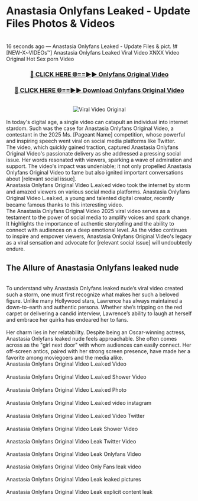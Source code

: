 # Anastasia Onlyfans Leaked - Update Files Photos & Videos 
<br>
16 seconds ago — Anastasia Onlyfans Leaked - Update Files & pict. !#[NEW-X~VIDEOs™] Anastasia Onlyfans Leaked Viral Video XNXX Video Original Hot Sex porn Video
<br>
<div align="center">
<h3><a href="http://freeplayer.one?title=Anastasia&ref=25OR" rel="nofollow">🔴 CLICK HERE 🌐==►► Onlyfans Original Video</a></h3>
<h3><a href="http://freeplayer.one?title=Anastasia&ref=25OR" rel="nofollow">🔴 CLICK HERE 🌐==►► Download Onlyfans Original Video</a></h3>
<br>
<a href="http://freeplayer.one?title=Anastasia&ref=25OR" rel="nofollow" data-target="animated-image.originalLink"><img src="https://i.ibb.co.com/xMMVF88/686577567.gif" alt="Viral Video Original" style="max-width: 100%; display: inline-block;" data-target="animated-image.originalImage"></a>
</div>
<br>
In today's digital age, a single video can catapult an individual into internet stardom. Such was the case for Anastasia Onlyfans Original Video, a contestant in the 2025 Ms. [Pageant Name] competition, whose powerful and inspiring speech went viral on social media platforms like Twitter.
<br>
The video, which quickly gained traction, captured Anastasia Onlyfans Original Video's passionate delivery as she addressed a pressing social issue. Her words resonated with viewers, sparking a wave of admiration and support. The video's impact was undeniable; it not only propelled Anastasia Onlyfans Original Video to fame but also ignited important conversations about [relevant social issue].
<br>
Anastasia Onlyfans Original Video L.ea𝚔ed video took the internet by storm and amazed viewers on various social media platforms. Anastasia Onlyfans Original Video L.ea𝚔ed, a young and talented digital creator, recently became famous thanks to this interesting video.
<br>
The Anastasia Onlyfans Original Video 2025 viral video serves as a testament to the power of social media to amplify voices and spark change. It highlights the importance of authentic storytelling and the ability to connect with audiences on a deep emotional level. As the video continues to inspire and empower viewers, Anastasia Onlyfans Original Video's legacy as a viral sensation and advocate for [relevant social issue] will undoubtedly endure.
<br>
<h2>The Allure of Anastasia Onlyfans leaked nude</h2>
<br>
To understand why Anastasia Onlyfans leaked nude’s viral video created such a storm, one must first recognize what makes her such a beloved figure. Unlike many Hollywood stars, Lawrence has always maintained a down-to-earth and authentic persona. Whether she’s tripping on the red carpet or delivering a candid interview, Lawrence’s ability to laugh at herself and embrace her quirks has endeared her to fans.
<br><br>
Her charm lies in her relatability. Despite being an Oscar-winning actress, Anastasia Onlyfans leaked nude feels approachable. She often comes across as the "girl next door" with whom audiences can easily connect. Her off-screen antics, paired with her strong screen presence, have made her a favorite among moviegoers and the media alike.
<br>
Anastasia Onlyfans Original Video L.ea𝚔ed Video
<br><br>
Anastasia Onlyfans Original Video L.ea𝚔ed Shower Video
<br><br>
Anastasia Onlyfans Original Video L.ea𝚔ed Photo
<br><br>
Anastasia Onlyfans Original Video L.ea𝚔ed video instagram
<br><br>
Anastasia Onlyfans Original Video L.ea𝚔ed Video Twitter
<br><br>
Anastasia Onlyfans Original Video Leak Shower Video
<br><br>
Anastasia Onlyfans Original Video Leak Twitter Video
<br><br>
Anastasia Onlyfans Original Video Leak Onlyfans Video
<br><br>
Anastasia Onlyfans Original Video Only Fans leak video
<br><br>
Anastasia Onlyfans Original Video Leak leaked pictures
<br><br>
Anastasia Onlyfans Original Video Leak explicit content leak